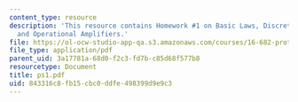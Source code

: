 ```yaml
---
content_type: resource
description: 'This resource contains Homework #1 on Basic Laws, Discrete Components,
  and Operational Amplifiers.'
file: https://ol-ocw-studio-app-qa.s3.amazonaws.com/courses/16-682-prototyping-avionics-spring-2006/843316c8fb15cbc0ddfe498399d9e9c3_ps1.pdf
file_type: application/pdf
parent_uid: 3a17781a-68d0-f2c3-fd7b-c85d68f577b8
resourcetype: Document
title: ps1.pdf
uid: 843316c8-fb15-cbc0-ddfe-498399d9e9c3
---
```

